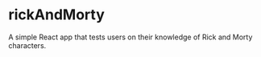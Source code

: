 # rickAndMorty
A simple React app that tests users on their knowledge of Rick and Morty characters.
